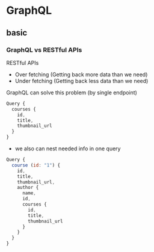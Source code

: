 # GraphQL


## basic

### GraphQL vs RESTful APIs

RESTful APIs
- Over fetching (Getting back more data than we need)
- Under fetching (Getting back less data than we need)

GraphQL can solve this problem (by single endpoint)

```js
Query {
  courses {
    id,
    title,
    thumbnail_url
  }
}
```

- we also can nest needed info in one query
```js
Query {
  course (id: "1") {
    id,
    title,
    thumbnail_url,
    author {
      name,
      id,
      courses {
        id,
        title,
        thumbnail_url
      }
    }
  }
}
```
